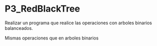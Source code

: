 # P3_RedBlackTree
Realizar un programa que realice las operaciones con arboles binarios balanceados.

Mismas operaciones que en arboles binarios
